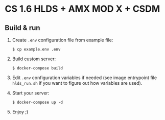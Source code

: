 # CS 1.6 HLDS + AMX MOD X + CSDM


Build & run
-----------

1. Create `.env` configuration file from example file:

    ```
    $ cp example.env .env
    ```

2. Build custom server:
 
    ```
    $ docker-compose build
    ```
    
4. Edit `.env` configuration variables if needed (see image entrypoint file `hlds_run.sh` if you want to figure out how variables are used).

5. Start your server:

    ```
    $ docker-compose up -d
    ```

6. Enjoy ;)
